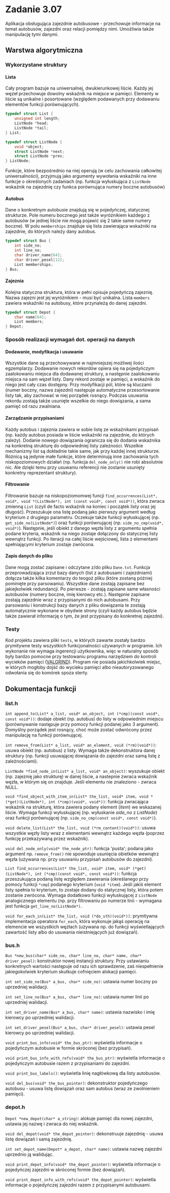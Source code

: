 # Zadanie 3.07
Aplikacja obsługująca zajezdnie autobusowe - przechowuje informacje na temat autobusów, zajezdni oraz relacji pomiędzy nimi. Umożliwia także manipulację tymi danymi.

## Warstwa algorytmiczna
### Wykorzystane struktury
#### Lista
Cały program bazuje na uniwersalnej, dwukierunkowej liście. Każdy jej węzeł przechowuje dowolny wskaźnik na miejsce w pamięci. Elementy w liście są unikalne i posortowane (względem podawanych przy dodawaniu elementów funkcji porównujących).

```c
typedef struct List {
    unsigned int length;
    ListNode *head;
    ListNode *tail;
} List;

typedef struct ListNode {
    void *object;
    struct ListNode *next;
    struct ListNode *prev;
} ListNode;
```

Funkcje, które bezpośrednio na niej operują (w celu zachowania całkowitej uniwersalności), przyjmują jako argumenty wywołania wskaźniki na inne funkcje o określonych zadaniach (np. funkcja wyłuskująca z `ListNode` wskaźnik na zajezdnię czy funkca porównująca numery boczne autobusów)

#### Autobus
Dane o konkretnym autobusie znajdują się w pojedyńczej, statycznej strukturze. Pole numeru bocznego jest także wyróżnikiem każdego z autobusów (w jednej liście nie mogą pojawić się 2 takie same numery boczne). W polu `memberships` znajduje się lista zawierająca wskaźniki na zajezdnie, do których należy dany autobus.

```c
typedef struct Bus {
    int side_no;
    int line_no;
    char driver_name[64];
    char driver_pesel[12];
    List memberships;
} Bus;
```

#### Zajeznia
Kolejna statyczna struktura, która w pełni opisuje pojedyńczą zajeznię. Nazwa zajezni jest jej wyróżnikiem - musi być unikalna. Lista `members` zawiera wskaźniki na autobusy, które przynależą do danej zajezdni.

```c
typedef struct Depot {
    char name[64];
    List members;
} Depot;
```

### Sposób realizacji wymagań dot. operacji na danych
#### Dodawanie, modyfikacja i usuwanie
Wszystkie dane są przechowywane w najmniejszej możliwej ilości egzemplarzy. Dodawanie nowych rekordów opiera się na pojedyńczym zaalokowaniu miejsca dla dodawanej struktury, a następnie zaalokowaniu miejsca na sam węzeł listy. Dany rekord zostaje w pamięci, a wskaźnik do niego jest cały czas dostępny. Przy modyfikacji pól, które są kluczami (numer boczny, nazwa zajezdni) następuje automatyczne przesortowanie listy tak, aby zachować w niej porządek rosnący. Podczas usuwania rekordu zostają także usunięte wszelkie do niego dowiązania, a sama pamięć od razu zwalniana.

#### Zarządzanie przypisaniami
Każdy autobus i zajeznia zawiera w sobie listę ze wskaźnikami przypisań (np. każdy autobus posiada w liście wskaźniki na zajezdnie, do których zależy). Dodanie nowego dowiązania ogranicza się do dodania wskaźnika na konkretną strukturę do odpowiedniej listy zależności. Wszelkie mechanizmy list są dokładnie takie same, jak przy każdej innej strukturze. Różnicą są jedynie małe funkcje, które determinują inne zachowania tych niskopoziomowych działań (np. funkcja `del_node_only()` nie robi absolutnie nic. Ale dzięki temu przy usuwaniu referencji nie zostanie usunięty konkretny reprezentant struktury).

#### Filtrowanie
Filtrowanie bazuje na niskopoziomomwej funcji `find_occurrences(List*, void*, void *(ListNode*), int (const void*, const void*))`, która zwraca zmienną `List` (czyli de facto wskaźnik na koniec i początek listy oraz jej długość). Przeszukuje ona listę podaną jako pierwszy argument według kryterium z drugiego parametru. Oczekuje także funkcji wyłuskującej (np. `get_side_no(ListNode*)`) oraz funkcji porównującej (np. `side_no_cmp(void*, void*)`). Następnie, jeśli obiekt z danego węzła listy z argumentu spełnia podane kryteria, wskaźnik na niego zostaje dołączony do statycznej listy wewnątrz funkcji. Po iteracji na całej liście wejściowej, lista z elementami spełniającymi kryterium zostaje zwrócona.

#### Zapis danych do pliku
Dane mogą zostać zapisane i odczytane z/do pliku `Dane.txt`. Funkcja przeprowadzająca zrzut bazy danych (list z autobusami i zajezdniami) dołącza także kilka komentarzy do teogoż pliku (które zostaną później pominięte przy parsowaniu). Wszystkie dane zostają zapisane bez jakiejkolwiek redundancji. Po pierwsze - zostają zapisane same własności autobusów (numery boczne, imię kierowcy etc.). Następnie zapisane zostają zajezdnie wraz z przypisanymi do nich autobusami. Przy parsowaniu i konstrukcji bazy danych z pliku dowiązania te zostają automatycznie wykonane w obydwie strony (czyli każdy autobus będzie także zawierał informację o tym, że jest przypisany do konkretnej zajezdni).

### Testy
Kod projektu zawiera pliki `tests`, w których zawarte zostały bardzo prymitywne testy wszystkich funkcjonalności używanych w programie. Ich wykonanie nie wymaga ingerencji użytkownika, więc w naturalny sposób były bardzo pomocne przy testowaniu programu narzędziem do kontroli wycieków pamięci ([VALGRIND](http://valgrind.org/)). Program nie posiada jakichkolwiek miejsc, w których mogłoby dojść do wycieku pamięci albo nieautoryzowanego odwołania się do komórek spoza sterty.

## Dokumentacja funkcji
### **list.h**
`int append_to(List* a_list, void* an_object, int (*cmp)(const void*, const void*))`: dodaje obiekt (np. autobus) do listy w odpowiednim miejscu (porównywanie następuje przy pomocy funkcji podanej jako 3 argument). Domyślny porządek jest rosnący, choć może zostać odwrócony przez manipulację na funkcji porównującej.

`int remove_from(List* a_list, void* an_element, void (*rm)(void*))`: usuwa obiekt (np. autobus) z listy. Wymaga także dekonstruktora danej struktury (np. funkcji usuwającej dowiązania do zajezdni oraz samą listę z zależnościami).

`ListNode *find_node_in(List* a_list, void* an_object)`: wyszukuje obiekt (np. zajeznię jako strukturę) w danej liście, a nastepnie zwraca wskaźnik węzła, w którym się on znajduje. Jeśli elementu nie znaleziono - zwraca NULL.

`void *find_object_with_item_in(List* the_list, void* item, void *(*get)(ListNode*), int (*cmp)(void*, void*))`: funkcja zwracająca wskaźnik na strukturę, która zawiera podany element (*item*) we wskazanej liście. Wymaga funkcji wyłuskującej (np. wyłuskanie *side_no* z *ListNode*) oraz funkcji porównującej (np. `side_no_cmp(const void*, const void*)`).

`void delete_list(List* the_list, void (*rm_content)(void*))`: usuwa wszystkie węzły listy wraz z elementami wewnątrz każdego węzła (poprzez funkcję przekazywaną przez wskaźnik).

`void del_node_only(void* the_node_ptr)`: funkcja 'pusta'; podana jako argument np. `remove_from()` nie spowoduje usunięcia obietków wewnątrz węzła (używana np. przy usuwaniu przypisań autobusów do zajezdni).

`List find_occurrences(List* the_list, void* item, void* (*get)(ListNode*), int (*cmp)(const void*, const void*))`: funkcja przeszukująca podaną listę względem zawierania (określanego przy pomocy funkcji `*cmp`) podanego kryterium (`void *item`). Jeśli jakiś element listy spełnia to kryterium, to zostaje dodany do statycznej listy, która potem zostanie zwrócona. Wymaga dodatkowo funkcji wyłuskującej z `ListNode` analogicznego elementu (np. przy filtrowaniu po numerze linii - wymagana jest funkcja `get_line_no(ListNode*)`.

`void for_each_in(List* the_list, void (*do_sth)(void*))`: prymitywna implementacja operatora `for_each`, która wykonuje jakąś operację na elemencie we wszystkich węzłach (używana np. do funkcji wyświetlających zawartość listy albo do usuwania nieistniejących już dowiązań).

### **bus.h**
`Bus *new_bus(char* side_no, char* line_no, char* name, char* driver_pesel)`: konstruktor nowej instancji struktury. Przy ustawianiu konkretnych wartości następuje od razu ich sprawdzenie, zaś niespełnienie jakiegokolwiek kryterium skutkuje cofnięciem alokacji pamięci.

`int set_side_no(Bus* a_bus, char* side_no)`: ustawia numer boczny po uprzedniej walidacji.

`int set_line_no(Bus* a_bus, char* line_no)`: ustawia numer linii po uprzedniej walidacji.

`int set_driver_name(Bus* a_bus, char* name)`: ustawia nazwisko i imię kierowcy po uprzedniej walidacji.

`int set_driver_pesel(Bus* a_bus, char* driver_pesel)`: ustawia pesel kierowcy po uprzedniej walidacji.

`void print_bus_info(void* the_bus_ptr)`: wyświetla informacje o pojedyńczym autobusie w formie skróconej (bez przypisań).

`void print_bus_info_with_refs(void* the_bus_ptr)`: wyświetla informacje o pojedyńczym autobusie razem z przypisaniami do zajezdni.

`void print_bus_labels()`: wyświetla linię nagłówkową dla listy autobusów.

`void del_bus(void* the_bus_pointer)`: dekonstruktor pojedyńczego autobusu - usuwa listę dowiązań oraz sam autobus (wraz ze zwolnieniem pamięci).

### **depot.h**
`Depot *new_depot(char* a_string)`: alokuje pamięć dla nowej zajezdni, ustawia jej nazwę i zwraca do niej wskaźnik.

`void del_depot(void* the_depot_pointer)`: dekonstruuje zajezdnię - usuwa listę dowiązań i samą zajezdnię.

`int set_depot_name(Depot* a_depot, char* name)`: ustawia nazwę zajezdni uprzednio ją walidując.

`void print_depot_info(void* the_depot_pointer)`: wyświetla informacje o pojedyńczej zajezdni w skróconej formie (bez dowiązań).

`void print_depot_info_with_refs(void* the_depot_pointer)`: wyświetla informacje o pojedyńczej zajezdni razem z przypisanymi autobusami.

